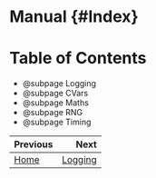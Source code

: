 Manual {#Index}
===

# Table of Contents
- @subpage Logging
- @subpage CVars
- @subpage Maths
- @subpage RNG
- @subpage Timing

<div class="section_buttons">
 
| Previous          |                              Next |
|:------------------|----------------------------------:|
| [Home](ReadMe.md) | [Logging](Logging.md) |
 
</div>
